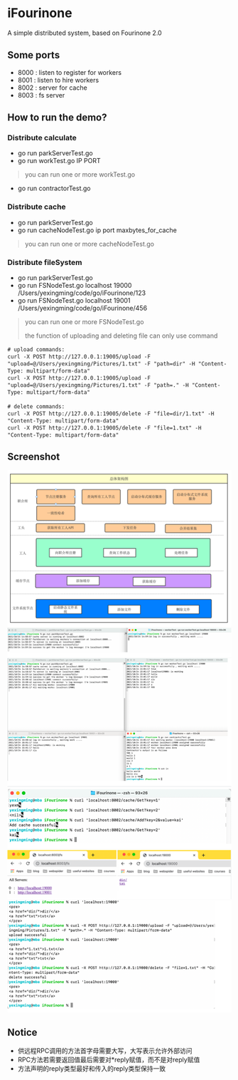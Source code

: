 # iFourinone
A simple distributed system, based on Fourinone 2.0

## Some ports
- 8000 : listen to register for workers
- 8001 : listen to hire workers 
- 8002 : server for cache
- 8003 : fs server

## How to run the demo?
### Distribute calculate
- go run parkServerTest.go
- go run workTest.go IP PORT
> you can run one or more workTest.go
- go run contractorTest.go

### Distribute cache
- go run parkServerTest.go
- go run cacheNodeTest.go ip port maxbytes_for_cache
> you can run one or more cacheNodeTest.go

### Distribute fileSystem
- go run parkServerTest.go
- go run FSNodeTest.go localhost 19000 /Users/yexingming/code/go/iFourinone/123
- go run FSNodeTest.go localhost 19001 /Users/yexingming/code/go/iFourinone/456
> you can run one or more FSNodeTest.go
>
> the function of uploading and deleting file can only use command
```shell
# upload commands:
curl -X POST http://127.0.0.1:19005/upload -F "upload=@/Users/yexingming/Pictures/1.txt" -F "path=dir" -H "Content-Type: multipart/form-data"
curl -X POST http://127.0.0.1:19005/upload -F "upload=@/Users/yexingming/Pictures/1.txt" -F "path=." -H "Content-Type: multipart/form-data"

# delete commands:
curl -X POST http://127.0.0.1:19005/delete -F "file=dir/1.txt" -H "Content-Type: multipart/form-data"
curl -X POST http://127.0.0.1:19005/delete -F "file=1.txt" -H "Content-Type: multipart/form-data"
```

## Screenshot
![img.png](./screenshot/img.png)
![img.png](./screenshot/img_1.png)
![img.png](./screenshot/img_2.png)
![img.png](./screenshot/img_3.png)
![img.png](./screenshot/img_4.png)
![img.png](./screenshot/img_5.png)

## Notice
- 供远程RPC调用的方法首字母需要大写，大写表示允许外部访问
- RPC方法若需要返回值最后需要对*reply赋值，而不是对reply赋值
- 方法声明的reply类型最好和传入的reply类型保持一致
